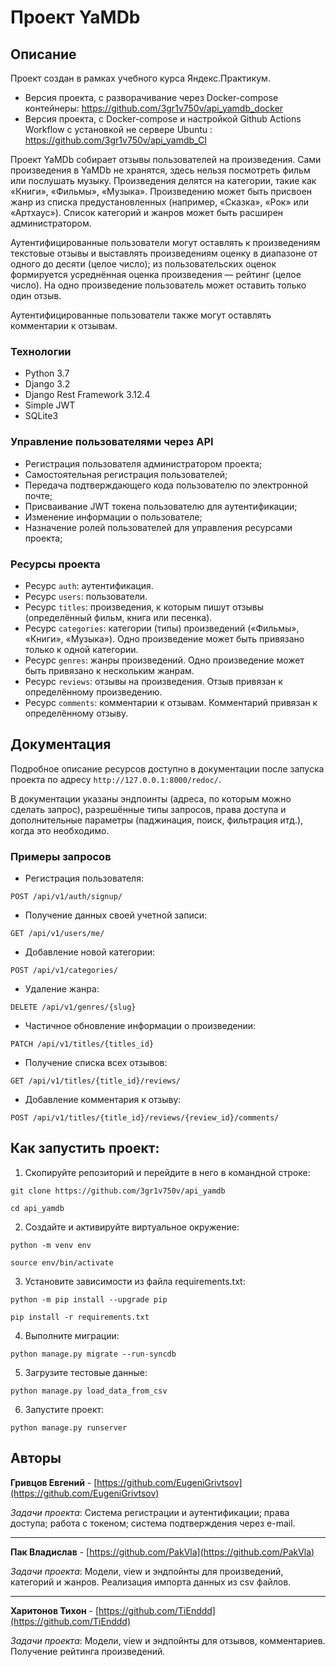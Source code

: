 # Проект YaMDb

## Описание

Проект создан в рамках учебного курса Яндекс.Практикум.

- Версия проекта, с разворачивание через Docker-compose контейнеры: https://github.com/3gr1v750v/api_yamdb_docker
- Версия проекта, с Docker-compose и настройкой Github Actions Workflow с установкой не сервере Ubuntu : https://github.com/3gr1v750v/api_yamdb_CI

Проект YaMDb собирает отзывы пользователей на произведения. Сами произведения
в YaMDb не хранятся, здесь нельзя посмотреть фильм или послушать музыку.
Произведения делятся на категории, такие как «Книги», «Фильмы», «Музыка».
Произведению может быть присвоен жанр из списка предустановленных
(например, «Сказка», «Рок» или «Артхаус»).
Список категорий и жанров может быть расширен администратором.

Аутентифицированные пользователи могут оставлять к произведениям текстовые
отзывы и выставлять произведениям оценку в диапазоне от одного до десяти
(целое число); из пользовательских оценок формируется усреднённая оценка
произведения — рейтинг (целое число). На одно произведение пользователь
может оставить только один отзыв.

Аутентифицированные пользователи также могут оставлять комментарии к отзывам.

### Технологии

- Python 3.7
- Django 3.2
- Django Rest Framework 3.12.4
- Simple JWT
- SQLite3

### Управление пользователями через API

- Регистрация пользователя администратором проекта;
- Самостоятельная регистрация пользователей;
- Передача подтверждающего кода пользователю по электронной почте;
- Присваивание JWT токена пользователю для аутентификации;
- Изменение информации о пользователе;
- Назначение ролей пользователей для управления ресурсами проекта;

### Ресурсы проекта

- Ресурс `auth`: аутентификация.
- Ресурс `users`: пользователи.
- Ресурс `titles`: произведения, к которым пишут отзывы (определённый фильм, книга или песенка).
- Ресурс `categories`: категории (типы) произведений («Фильмы», «Книги», «Музыка»). Одно произведение может быть привязано только к одной категории.
- Ресурс `genres`: жанры произведений. Одно произведение может быть привязано к нескольким жанрам.
- Ресурс `reviews`: отзывы на произведения. Отзыв привязан к определённому произведению.
- Ресурс `comments`: комментарии к отзывам. Комментарий привязан к определённому отзыву.

## Документация
Подробное описание ресурсов доступно в документации после запуска проекта по адресу `http://127.0.0.1:8000/redoc/`.

В документации указаны эндпоинты (адреса, по которым можно сделать запрос), разрешённые типы запросов, права доступа и дополнительные параметры (паджинация, поиск, фильтрация итд.), когда это необходимо.

### Примеры запросов

- Регистрация пользователя:
```
POST /api/v1/auth/signup/
```
- Получение данных своей учетной записи:
```
GET /api/v1/users/me/
```
- Добавление новой категории:
```
POST /api/v1/categories/
```
- Удаление жанра:
```
DELETE /api/v1/genres/{slug}
```
- Частичное обновление информации о произведении:
```
PATCH /api/v1/titles/{titles_id}
```
- Получение списка всех отзывов:
```
GET /api/v1/titles/{title_id}/reviews/
```
- Добавление комментария к отзыву:
```
POST /api/v1/titles/{title_id}/reviews/{review_id}/comments/
```

## Как запустить проект:

1. Скопируйте репозиторий и перейдите в него в командной строке:

```
git clone https://github.com/3gr1v750v/api_yamdb
```

```
cd api_yamdb
```

2. Создайте и активируйте виртуальное окружение:

```
python -m venv env
```

```
source env/bin/activate
```

3. Установите зависимости из файла requirements.txt:

```
python -m pip install --upgrade pip
```

```
pip install -r requirements.txt
```

4. Выполните миграции:

```
python manage.py migrate --run-syncdb
```
5. Загрузите тестовые данные:

```
python manage.py load_data_from_csv
```
6. Запуститe проект:

```
python manage.py runserver
```

## Авторы
**Гривцов Евгений** - [https://github.com/EugeniGrivtsov](https://github.com/EugeniGrivtsov)

*Задачи проекта*: Система регистрации и аутентификации; права доступа; работа с токеном; система подтверждения через e-mail.

----
**Пак Владислав** - [https://github.com/PakVla](https://github.com/PakVla)

*Задачи проекта*: Модели, view и эндпойнты для произведений, категорий и жанров. Реализация импорта данных из csv файлов.


----
**Харитонов Тихон** - [https://github.com/TiEnddd](https://github.com/TiEnddd)

*Задачи проекта*: Модели, view и эндпойнты для отзывов, комментариев. Получение рейтинга произведений.
